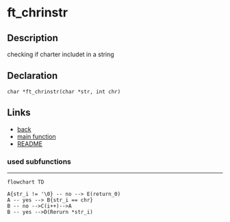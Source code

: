 # ft_chrinstr

## Description
checking if charter includet in a string

## Declaration

```char *ft_chrinstr(char *str, int chr)```

## Links

- [back](get_next_line.md)
- [main function](get_next_line.md)
- [README](../../README.md)

### used subfunctions
---


```mermaid
flowchart TD

A{str_i != '\0} -- no --> E(return_0)
A -- yes --> B{str_i == chr}
B -- no -->C(i++)-->A
B -- yes -->D(Rerurn *str_i)
```
